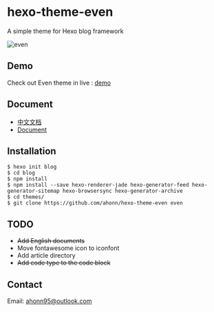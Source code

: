 # hexo-theme-even

A simple theme for Hexo blog framework

![even](http://7xqvel.com1.z0.glb.clouddn.com/even.png?imageView/3/w/600)

## Demo
Check out Even theme in live : [demo](http://www.ahonn.me)

## Document
- [中文文档](/doc/doc_zh.md)
- [Document](/doc/doc_en.md)

## Installation
```
$ hexo init blog
$ cd blog
$ npm install
$ npm install --save hexo-renderer-jade hexo-generator-feed hexo-generator-sitemap hexo-browsersync hexo-generator-archive
$ cd themes/
$ git clone https://github.com/ahonn/hexo-theme-even even
```

## TODO
- ~~Add English documents~~
- Move fontawesome icon to iconfont
- Add article directory
- ~~Add code type to the code block~~

## Contact
Email: [ahonn95@outlook.com](mailto:ahonn95@outlook.com)
